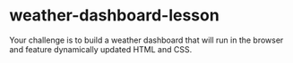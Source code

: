# weather-dashboard-lesson
Your challenge is to build a weather dashboard that will run in the browser and feature dynamically updated HTML and CSS.
